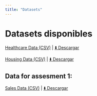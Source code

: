 ```yaml
---
title: "Datasets"
---
```


# Datasets disponibles

[Healthcare Data (CSV)](healthcare_data.csv) | <a href="https://github.com/hizocar/USM-COURSE/raw/main/docs/datasets/healthcare_data.csv" target="_blank">⬇️ Descargar</a>

[Housing Data (CSV)](Housing.csv) | <a href="https://github.com/hizocar/USM-COURSE/raw/main/docs/datasets/Housing.csv" target="_blank">⬇️ Descargar</a>

## Data for assesment 1: 

[Sales Data (CSV)](sales.csv) | <a href="https://github.com/hizocar/USM-COURSE/raw/main/docs/datasets/sales.csv" target="_blank">⬇️ Descargar</a>

